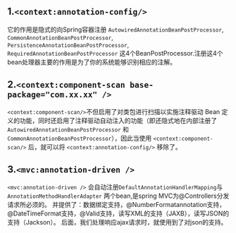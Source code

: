 ## 1.`<context:annotation-config/>`
它的作用是隐式的向Spring容器注册
`AutowiredAnnotationBeanPostProcessor`,
`CommonAnnotationBeanPostProcessor`,
`PersistenceAnnotationBeanPostProcessor`,
`RequiredAnnotationBeanPostProcessor` 
这4个BeanPostProcessor.注册这4个bean处理器主要的作用是为了你的系统能够识别相应的注解。
## 2.`<context:component-scan base-package="com.xx.xx" />`
`<context:component-scan/>`不但启用了对类包进行扫描以实施注释驱动 Bean 定义的功能，同时还启用了注释驱动自动注入的功能（即还隐式地在内部注册了 `AutowiredAnnotationBeanPostProcessor` 和  `CommonAnnotationBeanPostProcessor`），因此当使用 `<context:component-scan/>` 后，就可以将 `<context:annotation-config/>` 移除了。
## 3.`<mvc:annotation-driven />`
`<mvc:annotation-driven />` 会自动注册`DefaultAnnotationHandlerMapping`与`AnnotationMethodHandlerAdapter` 两个bean,是spring MVC为@Controllers分发请求所必须的。
并提供了：数据绑定支持，@NumberFormatannotation支持，@DateTimeFormat支持，@Valid支持，读写XML的支持（JAXB），读写JSON的支持（Jackson）。
后面，我们处理响应ajax请求时，就使用到了对json的支持。